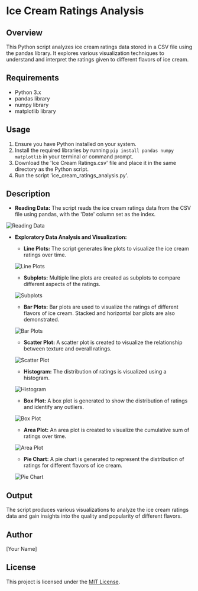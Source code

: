 # Ice Cream Ratings Analysis

## Overview

This Python script analyzes ice cream ratings data stored in a CSV file using the pandas library. It explores various visualization techniques to understand and interpret the ratings given to different flavors of ice cream.

## Requirements

- Python 3.x
- pandas library
- numpy library
- matplotlib library

## Usage

1. Ensure you have Python installed on your system.
2. Install the required libraries by running `pip install pandas numpy matplotlib` in your terminal or command prompt.
3. Download the 'Ice Cream Ratings.csv' file and place it in the same directory as the Python script.
4. Run the script 'ice_cream_ratings_analysis.py'.

## Description

- **Reading Data:** The script reads the ice cream ratings data from the CSV file using pandas, with the 'Date' column set as the index.

![Reading Data](/screenshots/reading_data.png)

- **Exploratory Data Analysis and Visualization:**

    - **Line Plots:** The script generates line plots to visualize the ice cream ratings over time.

    ![Line Plots](/screenshots/line_plots.png)

    - **Subplots:** Multiple line plots are created as subplots to compare different aspects of the ratings.

    ![Subplots](/screenshots/subplots.png)

    - **Bar Plots:** Bar plots are used to visualize the ratings of different flavors of ice cream. Stacked and horizontal bar plots are also demonstrated.

    ![Bar Plots](/screenshots/bar_plots.png)

    - **Scatter Plot:** A scatter plot is created to visualize the relationship between texture and overall ratings.

    ![Scatter Plot](/screenshots/scatter_plot.png)

    - **Histogram:** The distribution of ratings is visualized using a histogram.

    ![Histogram](/screenshots/histogram.png)

    - **Box Plot:** A box plot is generated to show the distribution of ratings and identify any outliers.

    ![Box Plot](/screenshots/box_plot.png)

    - **Area Plot:** An area plot is created to visualize the cumulative sum of ratings over time.

    ![Area Plot](/screenshots/area_plot.png)

    - **Pie Chart:** A pie chart is generated to represent the distribution of ratings for different flavors of ice cream.

    ![Pie Chart](/screenshots/pie_chart.png)

## Output

The script produces various visualizations to analyze the ice cream ratings data and gain insights into the quality and popularity of different flavors.

## Author

[Your Name]

## License

This project is licensed under the [MIT License](LICENSE).
